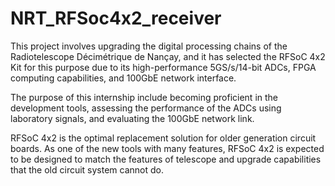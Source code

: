 # NRT_RFSoc4x2_receiver

This project involves upgrading the digital processing chains of the Radiotelescope Décimétrique de Nançay, and it has selected the RFSoC 4x2 Kit for this purpose due to its high-performance 5GS/s/14-bit ADCs, FPGA computing capabilities, and 100GbE network interface.

The purpose of this internship include becoming proficient in the development tools, assessing the performance of the ADCs using laboratory signals, and evaluating the 100GbE network link.

RFSoC 4x2 is the optimal replacement solution for older generation circuit boards. As one of the new tools with many features, RFSoC 4x2 is expected to be designed to match the features of telescope and upgrade capabilities that the old circuit system cannot do.

